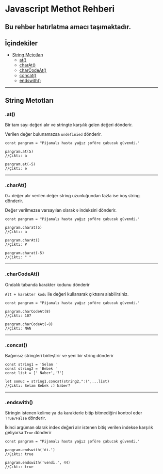 # Javascript Methot Rehberi

## Bu rehber hatırlatma amacı taşımaktadır.

## İçindekiler

- [String Metotları](#String-Metotları)
  - [at()](<#.at()>)
  - [charAt()](<#.charAt()>)
  - [charCodeAt()](<#.charCodeAt()>)
  - [concat()](<#.concat()>)
  - [endswith()](<#.endswith()>)

---

## String Metotları

### .at()

Bir tam sayı değeri alır ve stringte karşılık gelen değeri dönderir.

Verilen değer bulunamazsa `undefinied` dönderir.

```
const pangram = "Pijamalı hasta yağız şoföre çabucak güvendi."

pangram.at(5)
//Çıktı: a

pangram.at(-5)
//Çıktı: e
```

---

### .charAt()

0+ değer alır verilen değer string uzunluğundan fazla ise boş string dönderir.

Değer verilmezse varsayılan olarak `0` indeksini dönderir.

```
const pangram = "Pijamalı hasta yağız şoföre çabucak güvendi."

pangram.charat(5)
//Çıktı: a

pangram.charAt()
//Çıktı: P

pangram.charat(-5)
//Çıktı: " "
```

---

### .charCodeAt()

Ondalık tabanda karakter kodunu dönderir

`Alt + karakter kodu` ile değeri kullanarak çıktısını alabilirsiniz.

```
const pangram = "Pijamalı hasta yağız şoföre çabucak güvendi."

pangram.charCodeAt(8)
//Çıktı: 107

pangram.charCodeAt(-8)
//Çıktı: NAN
```

---

### .concat()

Bağımsız stringleri birleştirir ve yeni bir string dönderir

```
const string1 = 'Selam '
const string2 = 'Bebek '
const list = [' Naber','?']

let sonuc = string1.concat(string2,":)",...list)
//Çıktı: Selam Bebek :) Naber?
```

---

### .endswith()

Stringin istenen kelime ya da karakterle bitip bitmediğini kontrol eder `True/False` dönderir.

İkinci argüman olarak index değeri alır istenen bitiş verilen indekse karşılık geliyorsa `True` dönderir

```
const pangram = "Pijamalı hasta yağız şoföre çabucak güvendi."

pangram.endswith('di.')
//Çıktı: true

pangram.endswith('vendi.', 44)
//Çıktı: true
```
